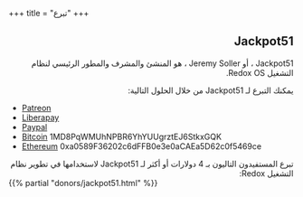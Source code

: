 
+++
title = "تبرع"
+++
<meta charset="utf-8">

<div class="row install-row">
<div dir="rtl" lang="ar">

## Jackpot51

Jackpot51 ، أو Jeremy Soller ، هو المنشئ والمشرف والمطور الرئيسي لنظام التشغيل Redox OS.

يمكنك التبرع لـ Jackpot51 من خلال الحلول التالية:
</div>

- [Patreon](https://www.patreon.com/redox_os)
- [Liberapay](https://liberapay.com/redox_os)
- [Paypal](https://www.paypal.me/redoxos)
- [Bitcoin](bitcoin:1MD8PqWMUhNPBR6YhYUUgrztEJ6StkxGQK) 1MD8PqWMUhNPBR6YhYUUgrztEJ6StkxGQK
- [Ethereum](ethereum:0xa0589F36202c6dFFB0e3e0aCAEa5D62c0f5469ce) 0xa0589F36202c6dFFB0e3e0aCAEa5D62c0f5469ce
<div dir="rtl" lang="ar">
تبرع المستفيدون التاليون بـ 4 دولارات أو أكثر لـ Jackpot51 لاستخدامها في تطوير نظام التشغيل Redox:
</div>
{{% partial "donors/jackpot51.html" %}}
</div>